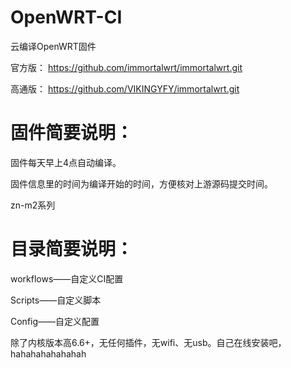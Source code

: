 # OpenWRT-CI
云编译OpenWRT固件

官方版：
https://github.com/immortalwrt/immortalwrt.git

高通版：
https://github.com/VIKINGYFY/immortalwrt.git

# 固件简要说明：

固件每天早上4点自动编译。

固件信息里的时间为编译开始的时间，方便核对上游源码提交时间。

zn-m2系列

# 目录简要说明：

workflows——自定义CI配置

Scripts——自定义脚本

Config——自定义配置

除了内核版本高6.6+，无任何插件，无wifi、无usb。自己在线安装吧，hahahahahahahah
